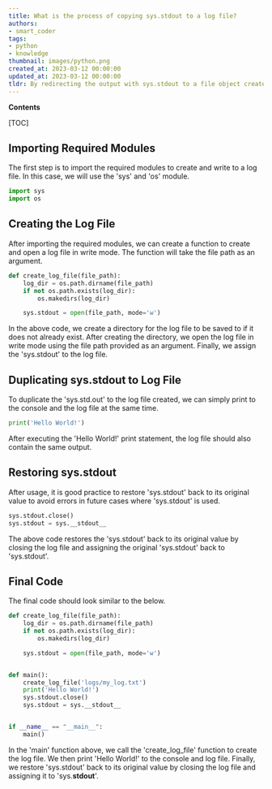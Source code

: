 ```yaml
---
title: What is the process of copying sys.stdout to a log file?
authors:
- smart_coder
tags:
- python
- knowledge
thumbnail: images/python.png
created_at: 2023-03-12 00:00:00
updated_at: 2023-03-12 00:00:00
tldr: By redirecting the output with sys.stdout to a file object created for the log file in write mode.
---
```


**Contents**

[TOC]

## Importing Required Modules

The first step is to import the required modules to create and write to a log file. In this case, we will use the 'sys' and 'os' module.

```python
import sys
import os
```

## Creating the Log File

After importing the required modules, we can create a function to create and open a log file in write mode. The function will take the file path as an argument.

```python
def create_log_file(file_path):
    log_dir = os.path.dirname(file_path)
    if not os.path.exists(log_dir):
        os.makedirs(log_dir)

    sys.stdout = open(file_path, mode='w')
```

In the above code, we create a directory for the log file to be saved to if it does not already exist. After creating the directory, we open the log file in write mode using the file path provided as an argument. Finally, we assign the 'sys.stdout' to the log file.

## Duplicating sys.stdout to Log File

To duplicate the 'sys.std.out' to the log file created, we can simply print to the console and the log file at the same time.

```python
print('Hello World!')
```

After executing the 'Hello World!' print statement, the log file should also contain the same output.

## Restoring sys.stdout

After usage, it is good practice to restore 'sys.stdout' back to its original value to avoid errors in future cases where 'sys.stdout' is used.

```python
sys.stdout.close()
sys.stdout = sys.__stdout__
```

The above code restores the 'sys.stdout' back to its original value by closing the log file and assigning the original 'sys.stdout' back to 'sys.stdout'.

## Final Code

The final code should look similar to the below.


```python
def create_log_file(file_path):
    log_dir = os.path.dirname(file_path)
    if not os.path.exists(log_dir):
        os.makedirs(log_dir)

    sys.stdout = open(file_path, mode='w')


def main():
    create_log_file('logs/my_log.txt')
    print('Hello World!')
    sys.stdout.close()
    sys.stdout = sys.__stdout__


if __name__ == "__main__":
    main()
```


In the 'main' function above, we call the 'create_log_file' function to create the log file. We then print 'Hello World!' to the console and log file. Finally, we restore 'sys.stdout' back to its original value by closing the log file and assigning it to 'sys.__stdout__'.
